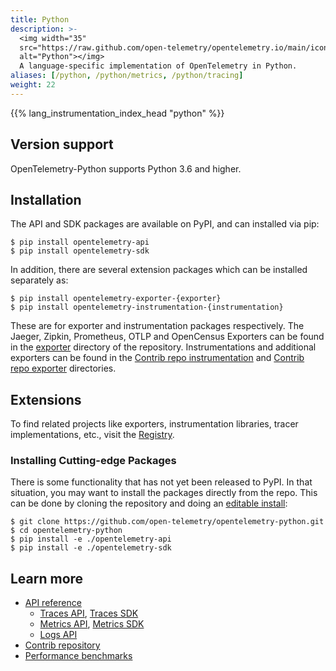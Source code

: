```yaml
---
title: Python
description: >-
  <img width="35"
  src="https://raw.github.com/open-telemetry/opentelemetry.io/main/iconography/32x32/Python_SDK.svg"
  alt="Python"></img>
  A language-specific implementation of OpenTelemetry in Python.
aliases: [/python, /python/metrics, /python/tracing]
weight: 22
---
```


{{% lang_instrumentation_index_head "python" %}}

## Version support

OpenTelemetry-Python supports Python 3.6 and higher.

## Installation

The API and SDK packages are available on PyPI, and can installed via pip:

```console
$ pip install opentelemetry-api
$ pip install opentelemetry-sdk
```

In addition, there are several extension packages which can be installed
separately as:

```console
$ pip install opentelemetry-exporter-{exporter}
$ pip install opentelemetry-instrumentation-{instrumentation}
```

These are for exporter and instrumentation packages respectively. The Jaeger,
Zipkin, Prometheus, OTLP and OpenCensus Exporters can be found in the
[exporter](https://github.com/open-telemetry/opentelemetry-python/blob/main/exporter/)
directory of the repository. Instrumentations and additional exporters can be
found in the [Contrib repo
instrumentation](https://github.com/open-telemetry/opentelemetry-python-contrib/tree/main/instrumentation)
and [Contrib repo
exporter](https://github.com/open-telemetry/opentelemetry-python-contrib/tree/main/exporter)
directories.

## Extensions

To find related projects like exporters, instrumentation libraries, tracer
implementations, etc., visit the [Registry](/registry/?s=python).

### Installing Cutting-edge Packages

There is some functionality that has not yet been released to PyPI. In that
situation, you may want to install the packages directly from the repo. This can
be done by cloning the repository and doing an [editable
install](https://pip.pypa.io/en/stable/reference/pip_install/#editable-installs):

```console
$ git clone https://github.com/open-telemetry/opentelemetry-python.git
$ cd opentelemetry-python
$ pip install -e ./opentelemetry-api
$ pip install -e ./opentelemetry-sdk
```

## Learn more

- [API reference](api)
  - [Traces API][], [Traces SDK][]
  - [Metrics API][], [Metrics SDK][]
  - [Logs API][]
- [Contrib repository][]
- [Performance benchmarks][]

[Contrib repository]:
    https://github.com/open-telemetry/opentelemetry-python-contrib
[Performance benchmarks]:
    https://open-telemetry.github.io/opentelemetry-python/benchmarks/
[Metrics API]: https://opentelemetry-python.readthedocs.io/en/stable/api/metrics.html
[Traces API]: https://opentelemetry-python.readthedocs.io/en/stable/api/trace.html
[Logs API]: https://opentelemetry-python.readthedocs.io/en/stable/sdk/logs.html
[Metrics SDK]: https://opentelemetry-python.readthedocs.io/en/stable/sdk/metrics.html
[Traces SDK]: https://opentelemetry-python.readthedocs.io/en/stable/sdk/trace.html
